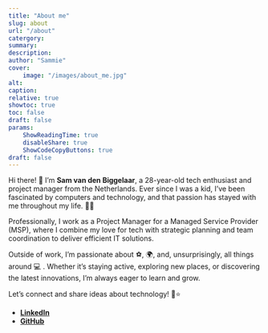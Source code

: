 ```yaml
---
title: "About me"
slug: about
url: "/about"
catergory:
summary:
description:
author: "Sammie"
cover:
    image: "/images/about_me.jpg"
alt:
caption:
relative: true
showtoc: true
toc: false
draft: false
params:
    ShowReadingTime: true
    disableShare: true
    ShowCodeCopyButtons: true
draft: false
---
```


Hi there! :wave: I’m **Sam van den Biggelaar**, a 28-year-old tech enthusiast and project manager from the Netherlands. Ever since I was a kid, I’ve been fascinated by computers and technology, and that passion has stayed with me throughout my life. :man_technologist:

Professionally, I work as a Project Manager for a Managed Service Provider (MSP), where I combine my love for tech with strategic planning and team coordination to deliver efficient IT solutions.

Outside of work, I’m passionate about :soccer:, :earth_africa:, and, unsurprisingly, all things around :computer: . Whether it’s staying active, exploring new places, or discovering the latest innovations, I’m always eager to learn and grow.

Let’s connect and share ideas about technology! :rocket::star:

- [**LinkedIn**](https://www.linkedin.com/in/samvandenbiggelaar)
- [**GitHub**](https://github.com)
